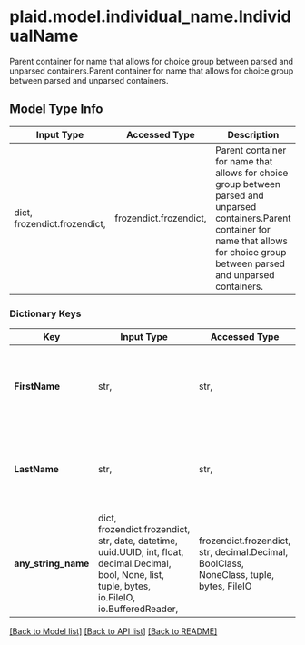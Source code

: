 # plaid.model.individual_name.IndividualName

Parent container for name that allows for choice group between parsed and unparsed containers.Parent container for name that allows for choice group between parsed and unparsed containers.

## Model Type Info
Input Type | Accessed Type | Description | Notes
------------ | ------------- | ------------- | -------------
dict, frozendict.frozendict,  | frozendict.frozendict,  | Parent container for name that allows for choice group between parsed and unparsed containers.Parent container for name that allows for choice group between parsed and unparsed containers. | 

### Dictionary Keys
Key | Input Type | Accessed Type | Description | Notes
------------ | ------------- | ------------- | ------------- | -------------
**FirstName** | str,  | str,  | The first name of the individual represented by the parent object. | 
**LastName** | str,  | str,  | The last name of the individual represented by the parent object. | 
**any_string_name** | dict, frozendict.frozendict, str, date, datetime, uuid.UUID, int, float, decimal.Decimal, bool, None, list, tuple, bytes, io.FileIO, io.BufferedReader,  | frozendict.frozendict, str, decimal.Decimal, BoolClass, NoneClass, tuple, bytes, FileIO | any string name can be used but the value must be the correct type | [optional]

[[Back to Model list]](../../README.md#documentation-for-models) [[Back to API list]](../../README.md#documentation-for-api-endpoints) [[Back to README]](../../README.md)

